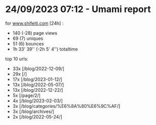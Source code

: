# 24/09/2023 07:12 - Umami report
for www.shifeiti.com [24h] :

 - 140 (-28) page views
 - 69 (7) uniques
 - 51 (6) bounces
 - 1h 33' 39'' (-2h 5' 4'') totaltime


top 10 urls:
 - 33x [/blog/2022-12-09/]
 - 29x [/]
 - 17x [/blog/2023-01-12/]
 - 13x [/blog/2022-05-07/]
 - 13x [/blog/2022-12-22/]
 - 5x [/page/2/]
 - 4x [/blog/2023-02-03/]
 - 3x [/blog/categories/%E6%8A%80%E6%9C%AF/]
 - 3x [/blog/archives/]
 - 2x [/blog/2022-05-24/]


